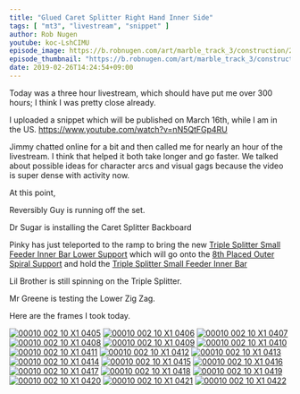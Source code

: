 ```yaml
---
title: "Glued Caret Splitter Right Hand Inner Side"
tags: [ "mt3", "livestream", "snippet" ]
author: Rob Nugen
youtube: koc-LshCIMU
episode_image: https://b.robnugen.com/art/marble_track_3/construction/2018/2019_feb_26_glued_caret_splitter_right_hand_inner_side.jpg
episode_thumbnail: "https://b.robnugen.com/art/marble_track_3/construction/2018/thumbs/2019_feb_26_glued_caret_splitter_right_hand_inner_side.jpg"
date: 2019-02-26T14:24:54+09:00
---
```


Today was a three hour livestream, which should have put me over 300
hours; I think I was pretty close already.

I uploaded a snippet which will be published on
March 16th, while I am in the US.
https://www.youtube.com/watch?v=nN5QtFGp4RU

Jimmy chatted online for a bit and then called me for nearly an hour
of the livestream.  I think that helped it both take longer and go
faster.  We talked about possible ideas for character arcs and visual
gags because the video is super dense with activity now.

At this point,

Reversibly Guy is running off the set.

Dr Sugar is installing the Caret Splitter Backboard

Pinky has just teleported to the ramp to bring the new
[Triple Splitter Small Feeder Inner Bar Lower Support](/p/tssfibls)
which will go onto the
[8th Placed Outer Spiral Support](/parts/008p_eighth-placed-outer-spiral-support/)
and hold the [Triple Splitter Small Feeder Inner Bar](/parts/triple-splitter-small-feeder-inner-bar/)

Lil Brother is still spinning on the Triple Splitter.

Mr Greene is testing the Lower Zig Zag.

Here are the frames I took today.

[![00010 002 10 X1 0405](//b.robnugen.com/art/marble_track_3/frames/2018/thumbs/00010_002_10_X1_0405.jpg)](//b.robnugen.com/art/marble_track_3/frames/2018/00010_002_10_X1_0405.jpg)
[![00010 002 10 X1 0406](//b.robnugen.com/art/marble_track_3/frames/2018/thumbs/00010_002_10_X1_0406.jpg)](//b.robnugen.com/art/marble_track_3/frames/2018/00010_002_10_X1_0406.jpg)
[![00010 002 10 X1 0407](//b.robnugen.com/art/marble_track_3/frames/2018/thumbs/00010_002_10_X1_0407.jpg)](//b.robnugen.com/art/marble_track_3/frames/2018/00010_002_10_X1_0407.jpg)
[![00010 002 10 X1 0408](//b.robnugen.com/art/marble_track_3/frames/2018/thumbs/00010_002_10_X1_0408.jpg)](//b.robnugen.com/art/marble_track_3/frames/2018/00010_002_10_X1_0408.jpg)
[![00010 002 10 X1 0409](//b.robnugen.com/art/marble_track_3/frames/2018/thumbs/00010_002_10_X1_0409.jpg)](//b.robnugen.com/art/marble_track_3/frames/2018/00010_002_10_X1_0409.jpg)
[![00010 002 10 X1 0410](//b.robnugen.com/art/marble_track_3/frames/2018/thumbs/00010_002_10_X1_0410.jpg)](//b.robnugen.com/art/marble_track_3/frames/2018/00010_002_10_X1_0410.jpg)
[![00010 002 10 X1 0411](//b.robnugen.com/art/marble_track_3/frames/2018/thumbs/00010_002_10_X1_0411.jpg)](//b.robnugen.com/art/marble_track_3/frames/2018/00010_002_10_X1_0411.jpg)
[![00010 002 10 X1 0412](//b.robnugen.com/art/marble_track_3/frames/2018/thumbs/00010_002_10_X1_0412.jpg)](//b.robnugen.com/art/marble_track_3/frames/2018/00010_002_10_X1_0412.jpg)
[![00010 002 10 X1 0413](//b.robnugen.com/art/marble_track_3/frames/2018/thumbs/00010_002_10_X1_0413.jpg)](//b.robnugen.com/art/marble_track_3/frames/2018/00010_002_10_X1_0413.jpg)
[![00010 002 10 X1 0414](//b.robnugen.com/art/marble_track_3/frames/2018/thumbs/00010_002_10_X1_0414.jpg)](//b.robnugen.com/art/marble_track_3/frames/2018/00010_002_10_X1_0414.jpg)
[![00010 002 10 X1 0415](//b.robnugen.com/art/marble_track_3/frames/2018/thumbs/00010_002_10_X1_0415.jpg)](//b.robnugen.com/art/marble_track_3/frames/2018/00010_002_10_X1_0415.jpg)
[![00010 002 10 X1 0416](//b.robnugen.com/art/marble_track_3/frames/2018/thumbs/00010_002_10_X1_0416.jpg)](//b.robnugen.com/art/marble_track_3/frames/2018/00010_002_10_X1_0416.jpg)
[![00010 002 10 X1 0417](//b.robnugen.com/art/marble_track_3/frames/2018/thumbs/00010_002_10_X1_0417.jpg)](//b.robnugen.com/art/marble_track_3/frames/2018/00010_002_10_X1_0417.jpg)
[![00010 002 10 X1 0418](//b.robnugen.com/art/marble_track_3/frames/2018/thumbs/00010_002_10_X1_0418.jpg)](//b.robnugen.com/art/marble_track_3/frames/2018/00010_002_10_X1_0418.jpg)
[![00010 002 10 X1 0419](//b.robnugen.com/art/marble_track_3/frames/2018/thumbs/00010_002_10_X1_0419.jpg)](//b.robnugen.com/art/marble_track_3/frames/2018/00010_002_10_X1_0419.jpg)
[![00010 002 10 X1 0420](//b.robnugen.com/art/marble_track_3/frames/2018/thumbs/00010_002_10_X1_0420.jpg)](//b.robnugen.com/art/marble_track_3/frames/2018/00010_002_10_X1_0420.jpg)
[![00010 002 10 X1 0421](//b.robnugen.com/art/marble_track_3/frames/2018/thumbs/00010_002_10_X1_0421.jpg)](//b.robnugen.com/art/marble_track_3/frames/2018/00010_002_10_X1_0421.jpg)
[![00010 002 10 X1 0422](//b.robnugen.com/art/marble_track_3/frames/2018/thumbs/00010_002_10_X1_0422.jpg)](//b.robnugen.com/art/marble_track_3/frames/2018/00010_002_10_X1_0422.jpg)
